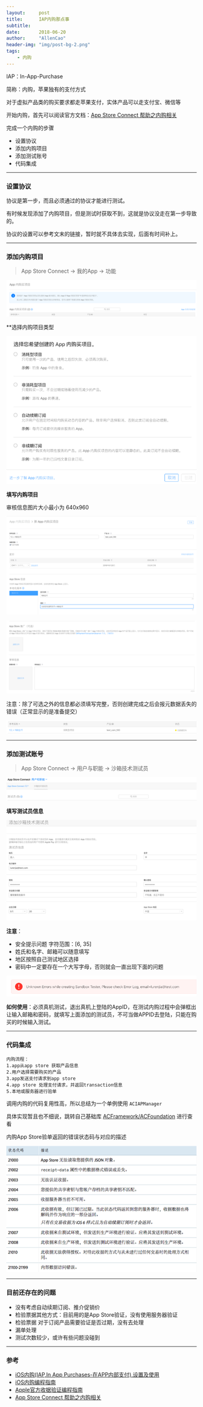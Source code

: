 ```yaml
---
layout:     post
title:      IAP内购那点事
subtitle:   
date:       2018-06-20
author:     "AllenCao"
header-img: "img/post-bg-2.png"
tags:
    - 内购
---
```




IAP：In-App-Purchase 

简称：内购，苹果独有的支付方式

对于虚拟产品类的购买要求都走苹果支付，实体产品可以走支付宝、微信等

开始内购，首先可以阅读官方文档：[App Store Connect 帮助之内购相关](https://help.apple.com/app-store-connect/#/devb57be10e7)

完成一个内购的步骤

* 设置协议
* 添加内购项目
* 添加测试账号
* 代码集成

-------

### 设置协议

协议是第一步，而且必须通过的协议才能进行测试。

有时候发现添加了内购项目，但是测试时获取不到，这就是协议没走在第一步导致的。

协议的设置可以参考文末的链接，暂时就不具体去实现，后面有时间补上。

------

### 添加内购项目

> App Store Connect -> 我的App -> 功能

![image-20180620203027816](/img/in-post/IAP/purchaseItems.png)

**选择内购项目类型

![image-20180620203027816](/img/in-post/IAP/purchaseItemType.png)



**填写内购项目**

审核信息图片大小最小为  640x960

![image-20180620203027816](/img/in-post/IAP/addNewPurcahse_1.png)

![image-20180620203027816](/img/in-post/IAP/addNewPurcahse_2.png)

注意：除了可选之外的信息都必须填写完整，否则创建完成之后会报元数据丢失的错误（正常显示的是准备提交）

![image-20180620203027816](/img/in-post/IAP/purchaseItemList.png)

-------

### 添加测试账号

> App Store Connect -> 用户与职能 -> 沙箱技术测试员

![image-20180620203027816](/img/in-post/IAP/sandboxTesterList.png)

**填写测试员信息**

![image-20180620203027816](/img/in-post/IAP/addTester.png)



**注意**：

* 安全提示问题 字符范围：[6, 35]
* 姓氏和名字、邮箱可以随意填写
* 地区按照自己测试地区选择
* 密码中一定要存在一个大写字母，否则就会一直出现下面的问题

![image-20180620203027816](/img/in-post/IAP/errorEmail.png)

**如何使用**：必须真机测试，退出真机上登陆的AppID，在测试内购过程中会弹框出让输入邮箱和密码，就填写上面添加的测试员，不可当做APPID去登陆，只能在购买的时候输入测试。

-------

### 代码集成

```
内购流程：
1.app从app store 获取产品信息
2.用户选择需要购买的产品
3.app发送支付请求到app store
4.app store 处理支付请求，并返回transaction信息
5.本地或服务器进行验单
```

调用内购的代码复用性高，所以总结为一个单例使用 `ACIAPManager`

具体实现暂且也不细说，跳转自己基础库 [ACFramework/ACFoundation](https://gitee.com/honeycao/ACFramework/tree/master/ACFramework/ACFoundation) 进行查看



内购App Store验单返回的错误状态码与对应的描述

![image-20180620203027816](/img/in-post/IAP/errorCode.png)



-------

### 目前还存在的问题

* 没有考虑自动续期订阅、推介促销价
* 检验票据其他方式：目前用的是App Store验证，没有使用服务器验证
* 检验票据 对于订阅产品需要验证是否过期，没有去处理
* 漏单处理
* 测试次数较少，或许有些问题没碰到

-------

### 参考

* [iOS内购(IAP,In App Purchases-在APP内部支付),设置及使用](https://www.jianshu.com/p/f7bff61e0b31)
* [iOS内购编程指南](https://www.jianshu.com/p/17e0d11149f3)
* [Apple官方收据验证编程指南](https://link.jianshu.com/?t=https://developer.apple.com/cn/app-store/Receipt-Validation-Programming-Guide-CN.pdf)
* [App Store Connect 帮助之内购相关](https://help.apple.com/app-store-connect/#/devb57be10e7)